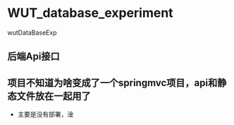 # WUT_database_experiment
wutDataBaseExp
## 后端Api接口
## 项目不知道为啥变成了一个springmvc项目，api和静态文件放在一起用了
  - 主要是没有部署，淦
